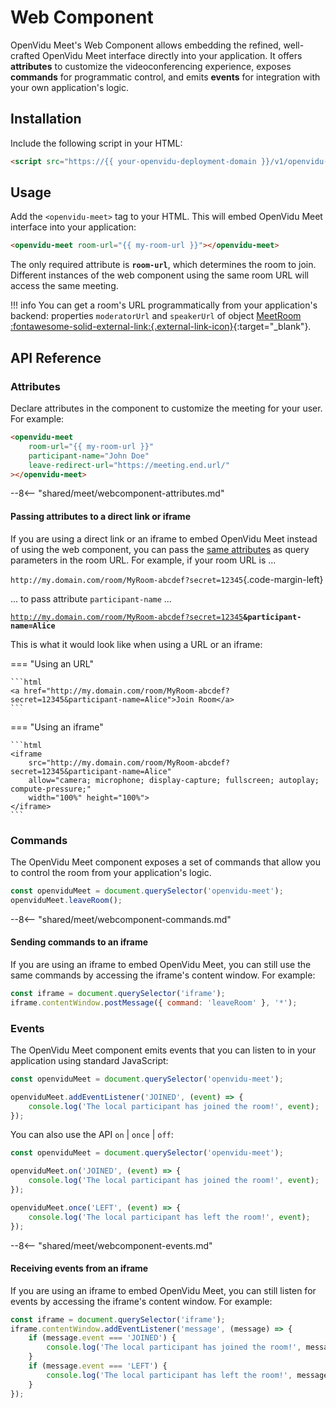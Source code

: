 # Web Component

OpenVidu Meet's Web Component allows embedding the refined, well-crafted OpenVidu Meet interface directly into your application. It offers **attributes** to customize the videoconferencing experience, exposes **commands** for programmatic control, and emits **events** for integration with your own application's logic.

## Installation

Include the following script in your HTML:

```html
<script src="https://{{ your-openvidu-deployment-domain }}/v1/openvidu-meet.js"></script>
```

## Usage

Add the `<openvidu-meet>` tag to your HTML. This will embed OpenVidu Meet interface into your application:

```html
<openvidu-meet room-url="{{ my-room-url }}"></openvidu-meet>
```

The only required attribute is **`room-url`**, which determines the room to join. Different instances of the web component using the same room URL will access the same meeting.

!!! info
	You can get a room's URL programmatically from your application's backend: properties `moderatorUrl` and `speakerUrl` of object [MeetRoom :fontawesome-solid-external-link:{.external-link-icon}](../../../assets/htmls/rest-api.html#/schemas/MeetRoom){:target="_blank"}.

## API Reference

### Attributes

Declare attributes in the component to customize the meeting for your user. For example:

```html
<openvidu-meet
	room-url="{{ my-room-url }}"
	participant-name="John Doe"
	leave-redirect-url="https://meeting.end.url/"
></openvidu-meet>
```

--8<-- "shared/meet/webcomponent-attributes.md"

#### Passing attributes to a direct link or iframe

If you are using a direct link or an iframe to embed OpenVidu Meet instead of using the web component, you can pass the [same attributes](#attributes) as query parameters in the room URL. For example, if your room URL is ...

`http://my.domain.com/room/MyRoom-abcdef?secret=12345`{.code-margin-left}

... to pass attribute `participant-name` ...

<code class="code-margin-left">http://my.domain.com/room/MyRoom-abcdef?secret=12345<strong class="accent-code">&participant-name=Alice</strong></code>

This is what it would look like when using a URL or an iframe:

=== "Using an URL"

	```html
	<a href="http://my.domain.com/room/MyRoom-abcdef?secret=12345&participant-name=Alice">Join Room</a>
	```

=== "Using an iframe"

	```html
	<iframe
		src="http://my.domain.com/room/MyRoom-abcdef?secret=12345&participant-name=Alice"
		allow="camera; microphone; display-capture; fullscreen; autoplay; compute-pressure;"
		width="100%" height="100%">
	</iframe>
	```

### Commands

The OpenVidu Meet component exposes a set of commands that allow you to control the room from your application's logic.

```javascript
const openviduMeet = document.querySelector('openvidu-meet');
openviduMeet.leaveRoom();
```

--8<-- "shared/meet/webcomponent-commands.md"

#### Sending commands to an iframe

If you are using an iframe to embed OpenVidu Meet, you can still use the same commands by accessing the iframe's content window. For example:

```javascript
const iframe = document.querySelector('iframe');
iframe.contentWindow.postMessage({ command: 'leaveRoom' }, '*');
```

### Events

The OpenVidu Meet component emits events that you can listen to in your application using standard JavaScript:

```javascript
const openviduMeet = document.querySelector('openvidu-meet');

openviduMeet.addEventListener('JOINED', (event) => {
	console.log('The local participant has joined the room!', event);
});
```

You can also use the API `on` | `once` | `off`:

```javascript
const openviduMeet = document.querySelector('openvidu-meet');

openviduMeet.on('JOINED', (event) => {
	console.log('The local participant has joined the room!', event);
});

openviduMeet.once('LEFT', (event) => {
	console.log('The local participant has left the room!', event);
});
```

--8<-- "shared/meet/webcomponent-events.md"

#### Receiving events from an iframe

If you are using an iframe to embed OpenVidu Meet, you can still listen for events by accessing the iframe's content window. For example:

```javascript
const iframe = document.querySelector('iframe');
iframe.contentWindow.addEventListener('message', (message) => {
	if (message.event === 'JOINED') {
		console.log('The local participant has joined the room!', message.payload);
	}
	if (message.event === 'LEFT') {
		console.log('The local participant has left the room!', message.payload);
	}
});
```
